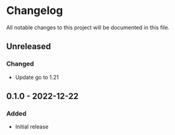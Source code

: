 <!-- markdownlint-disable MD022 MD032 MD024-->
# Changelog

All notable changes to this project will be documented in this file.

## Unreleased
### Changed
* Update go to 1.21

## 0.1.0 - 2022-12-22
### Added
* Initial release
